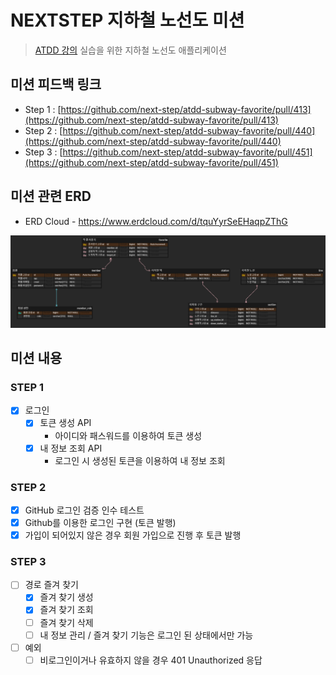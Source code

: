 # NEXTSTEP 지하철 노선도 미션
> [ATDD 강의](https://edu.nextstep.camp/c/R89PYi5H) 실습을 위한 지하철 노선도 애플리케이션


## 미션 피드백 링크

- Step 1 : [https://github.com/next-step/atdd-subway-favorite/pull/413](https://github.com/next-step/atdd-subway-favorite/pull/413)
- Step 2 : [https://github.com/next-step/atdd-subway-favorite/pull/440](https://github.com/next-step/atdd-subway-favorite/pull/440)
- Step 3 : [https://github.com/next-step/atdd-subway-favorite/pull/451](https://github.com/next-step/atdd-subway-favorite/pull/451)


## 미션 관련 ERD
- ERD Cloud - https://www.erdcloud.com/d/tquYyrSeEHaqpZThG

<img src="images/DB-ERD.png">

## 미션 내용

### STEP 1
- [x] 로그인
    - [x] 토큰 생성 API
        - 아이디와 패스워드를 이용하여 토큰 생성
    - [x] 내 정보 조회 API
        - 로그인 시 생성된 토큰을 이용하여 내 정보 조회

### STEP 2
- [x] GitHub 로그인 검증 인수 테스트
- [x] Github를 이용한 로그인 구현 (토큰 발행)
- [x] 가입이 되어있지 않은 경우 회원 가입으로 진행 후 토큰 발행

### STEP 3
- [ ] 경로 즐겨 찾기
  - [x] 즐겨 찾기 생성
  - [x] 즐겨 찾기 조회
  - [ ] 즐겨 찾기 삭제
  - [ ] 내 정보 관리 / 즐겨 찾기 기능은 로그인 된 상태에서만 가능
- [ ] 예외
  - [ ] 비로그인이거나 유효하지 않을 경우 401 Unauthorized 응답
